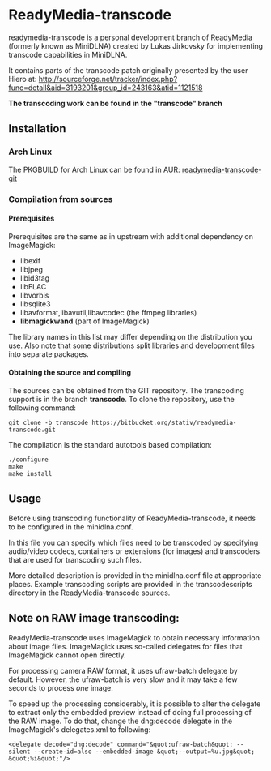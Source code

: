 # ReadyMedia-transcode

readymedia-transcode is a personal development branch of ReadyMedia (formerly known as MiniDLNA)
created by Lukas Jirkovsky for implementing transcode capabilities
in MiniDLNA.

It contains parts of the transcode patch originally presented
by the user Hiero at:
http://sourceforge.net/tracker/index.php?func=detail&aid=3193201&group_id=243163&atid=1121518

__The transcoding work can be found in the "transcode" branch__

## Installation

### Arch Linux

The PKGBUILD for Arch Linux can be found in AUR:
[readymedia-transcode-git](https://aur.archlinux.org/packages/readymedia-transcode-git/)

### Compilation from sources

#### Prerequisites

Prerequisites are the same as in upstream with additional dependency on ImageMagick:

* libexif
* libjpeg
* libid3tag
* libFLAC
* libvorbis
* libsqlite3
* libavformat,libavutil,libavcodec (the ffmpeg libraries)
* **libmagickwand** (part of ImageMagick)

The library names in this list may differ depending on the distribution you use.
Also note that some distributions split libraries and development files into separate packages.

#### Obtaining the source and compiling

The sources can be obtained from the GIT repository. The transcoding support is
in the branch __transcode__. To clone the repository, use the following command:

    git clone -b transcode https://bitbucket.org/stativ/readymedia-transcode.git

The compilation is the standard autotools based compilation:

    ./configure
    make
    make install

## Usage

Before using transcoding functionality of ReadyMedia-transcode, it needs
to be configured in the minidlna.conf.

In this file you can specify which files need to be transcoded
by specifying audio/video codecs, containers or extensions (for images)
and transcoders that are used for transcoding such files.

More detailed description is provided in the minidlna.conf file at
appropriate places. Example transcoding scripts are provided in
the transcodescripts directory in the ReadyMedia-transcode sources.

## Note on RAW image transcoding:

ReadyMedia-transcode uses ImageMagick to obtain necessary information
about image files. ImageMagick uses so-called delegates for files
that ImageMagick cannot open directly.

For processing camera RAW format, it uses ufraw-batch delegate by
default. However, the ufraw-batch is very slow and it may take a few
seconds to process _one_ image.

To speed up the processing considerably, it is possible to alter
the delegate to extract only the embedded preview instead of doing
full processing of the RAW image. To do that, change the dng:decode
delegate in the ImageMagick's delegates.xml to following:

    <delegate decode="dng:decode" command="&quot;ufraw-batch&quot; --silent --create-id=also --embedded-image &quot;--output=%u.jpg&quot; &quot;%i&quot;"/>
